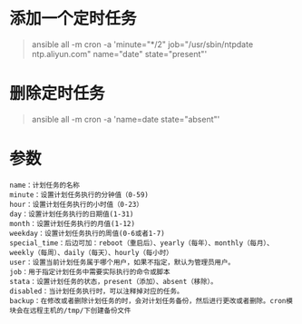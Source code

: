 # 添加一个定时任务
> ansible all -m cron -a 'minute="*/2" job="/usr/sbin/ntpdate ntp.aliyun.com" name="date" state="present"'
# 删除定时任务
> ansible all -m cron -a 'name=date state="absent"'


# 参数
~~~ 
name：计划任务的名称
minute：设置计划任务执行的分钟值（0-59)
hour：设置计划任务执行的小时值（0-23）
day：设置计划任务执行的日期值(1-31)
month：设置计划任务执行的月值(1-12)
weekday：设置计划任务执行的周值(0-6或者1-7)
special_time：后边可加：reboot（重启后）、yearly（每年）、monthly（每月）、weekly（每周）、daily（每天）、hourly（每小时）
user：设置当前计划任务属于哪个用户，如果不指定，默认为管理员用户。
job：用于指定计划任务中需要实际执行的命令或脚本
stata：设置计划任务的状态，present（添加）、absent（移除）。
disabled：当计划任务执行时，可以注释掉对应的任务。
backup：在修改或者删除计划任务的时，会对计划任务备份，然后进行更改或者删除。cron模块会在远程主机的/tmp/下创建备份文件
~~~ 
